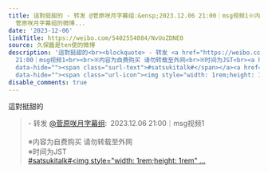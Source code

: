 ```yaml
---
title: 這對挺甜的 - 转发 @菅原咲月字幕组:&ensp;2023.12.06 21:00｜msg视频1※内容为自费购买 请勿转载至外网※时间为JST#satsukitalk#菅原咲月
  菅原咲月字幕组的微博...
date: '2023-12-06'
linkTitle: https://weibo.com/5402554084/NvUoZDNE0
source: 久保醬是ten使的微博
description: '這對挺甜的<br><blockquote> - 转发 <a href="https://weibo.com/5617891490" target="_blank">@菅原咲月字幕组</a>: 2023.12.06
  21:00｜msg视频1<br><br>※内容为自费购买 请勿转载至外网<br>※时间为JST<br><a href="https://m.weibo.cn/search?containerid=231522type%3D1%26t%3D10%26q%3D%23satsukitalk%23&amp;extparam=%23satsukitalk%23"
  data-hide=""><span class="surl-text">#satsukitalk#</span></a><a href="https://m.weibo.cn/p/index?extparam=%E8%8F%85%E5%8E%9F%E5%92%B2%E6%9C%88&amp;containerid=100808ebe9decdf753b8d61a20a986c9077163"
  data-hide=""><span class="url-icon"><img style="width: 1rem;height: 1rem" ...'
disable_comments: true
---
```

這對挺甜的<br><blockquote> - 转发 <a href="https://weibo.com/5617891490" target="_blank">@菅原咲月字幕组</a>: 2023.12.06 21:00｜msg视频1<br><br>※内容为自费购买 请勿转载至外网<br>※时间为JST<br><a href="https://m.weibo.cn/search?containerid=231522type%3D1%26t%3D10%26q%3D%23satsukitalk%23&amp;extparam=%23satsukitalk%23" data-hide=""><span class="surl-text">#satsukitalk#</span></a><a href="https://m.weibo.cn/p/index?extparam=%E8%8F%85%E5%8E%9F%E5%92%B2%E6%9C%88&amp;containerid=100808ebe9decdf753b8d61a20a986c9077163" data-hide=""><span class="url-icon"><img style="width: 1rem;height: 1rem" ...